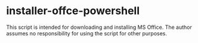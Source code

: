 # installer-offce-powershell
This script is intended for downloading and installing MS Office. The author assumes no responsibility for using the script for other purposes.
